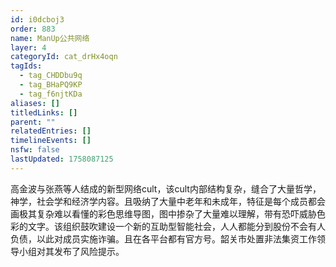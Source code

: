 ```yaml
---
id: i0dcboj3
order: 883
name: ManUp公共网络
layer: 4
categoryId: cat_drHx4oqn
tagIds:
  - tag_CHDDbu9q
  - tag_BHaPQ9KP
  - tag_f6njtKDa
aliases: []
titledLinks: []
parent: ""
relatedEntries: []
timelineEvents: []
nsfw: false
lastUpdated: 1758087125
---
```


高金波与张燕等人结成的新型网络cult，该cult内部结构复杂，缝合了大量哲学，神学，社会学和经济学内容。且吸纳了大量中老年和未成年，特征是每个成员都会画极其复杂难以看懂的彩色思维导图，图中掺杂了大量难以理解，带有恐吓威胁色彩的文字。该组织鼓吹建设一个新的互助型智能社会，人人都能分到股份不会有人负债，以此对成员实施诈骗。且在各平台都有官方号。韶关市处置非法集资工作领导小组对其发布了风险提示。